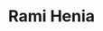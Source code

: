 ---
title: "Rami Henia"
authors:
- "rami-henia"
superuser: false
role: Student
organizations:
- name: EURECOM
  url: "http://www.eurecom.fr/en"

---